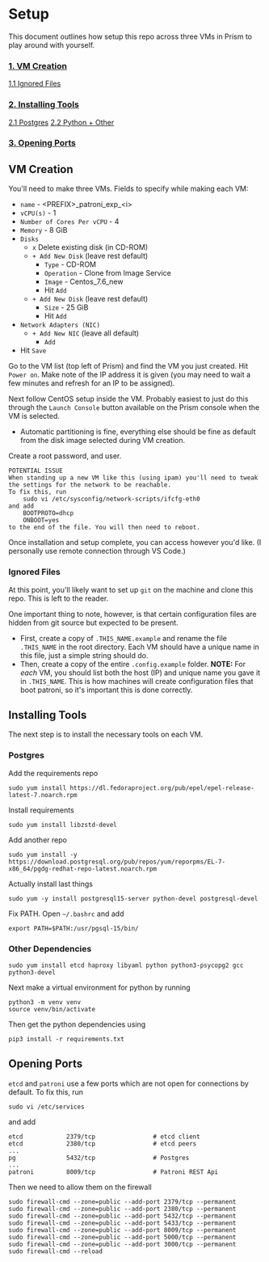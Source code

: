 # Setup

This document outlines how setup this repo across three VMs in Prism to play around with yourself.

### [1. VM Creation](#vm-creation)
[1.1 Ignored Files](#ignored-files)

### [2. Installing Tools](#installing-tools)
[2.1 Postgres](#postgres)
[2.2 Python + Other](#other-dependencies)

### [3. Opening Ports](#opening-ports)

## VM Creation

You'll need to make three VMs. Fields to specify while making each VM:

- `name` - \<PREFIX\>\_patroni_exp_\<i\>
- `vCPU(s)` - 1
- `Number of Cores Per vCPU` - 4
- `Memory` - 8 GiB
- `Disks`
    - `x` Delete existing disk (in CD-ROM)
    - `+ Add New Disk` (leave rest default)
        - `Type` - CD-ROM
        - `Operation` - Clone from Image Service
        - `Image` - Centos_7.6_new
        - Hit `Add`
    - `+ Add New Disk` (leave rest default)
        - `Size` - 25 GiB
        - Hit `Add`
- `Network Adapters (NIC)`
    - `+ Add New NIC` (leave all default)
        - `Add`
- Hit `Save`

Go to the VM list (top left of Prism) and find the VM you just created. Hit `Power on`. Make note of the IP address it is given (you may need to wait a few minutes and refresh for an IP to be assigned).

Next follow CentOS setup inside the VM. Probably easiest to just do this through the `Launch Console` button available on the Prism console when the VM is selected.
- Automatic partitioning is fine, everything else should be fine as default from the disk image selected during VM creation.

Create a root password, and user. 

```
POTENTIAL ISSUE
When standing up a new VM like this (using ipam) you'll need to tweak the settings for the network to be reachable. 
To fix this, run
    sudo vi /etc/sysconfig/network-scripts/ifcfg-eth0
and add
    BOOTPROTO=dhcp
    ONBOOT=yes
to the end of the file. You will then need to reboot.
```

Once installation and setup complete, you can access however you'd like. (I personally use remote connection through VS Code.)

### Ignored Files

At this point, you'll likely want to set up `git` on the machine and clone this repo. This is left to the reader.

One important thing to note, however, is that certain configuration files are hidden from git source but expected to be present.

- First, create a copy of `.THIS_NAME.example` and rename the file `.THIS_NAME` in the root directory. Each VM should have a unique name in this file, just a simple string should do.
- Then, create a copy of the entire `.config.example` folder. **NOTE:** For _each_ VM, you should list both the host (IP) and unique name you gave it in `.THIS_NAME`. This is how machines will create configuration files that boot patroni, so it's important this is done correctly.


## Installing Tools

The next step is to install the necessary tools on each VM.

### Postgres

Add the requirements repo

```
sudo yum install https://dl.fedoraproject.org/pub/epel/epel-release-latest-7.noarch.rpm
```

Install requirements

```
sudo yum install libzstd-devel
```

Add another repo

```
sudo yum install -y https://download.postgresql.org/pub/repos/yum/reporpms/EL-7-x86_64/pgdg-redhat-repo-latest.noarch.rpm
```

Actually install last things

```
sudo yum -y install postgresql15-server python-devel postgresql-devel
```

Fix PATH. Open `~/.bashrc` and add

```
export PATH=$PATH:/usr/pgsql-15/bin/
```

### Other Dependencies

```
sudo yum install etcd haproxy libyaml python python3-psycopg2 gcc python3-devel
```

Next make a virtual environment for python by running

```
python3 -m venv venv
source venv/bin/activate
```

Then get the python dependencies using

```
pip3 install -r requirements.txt
```

## Opening Ports

`etcd` and `patroni` use a few ports which are not open for connections by default. To fix this, run
```
sudo vi /etc/services
```
and add
```
etcd            2379/tcp                # etcd client
etcd            2380/tcp                # etcd peers
...
pg              5432/tcp                # Postgres
...
patroni         8009/tcp                # Patroni REST Api
```

Then we need to allow them on the firewall

```
sudo firewall-cmd --zone=public --add-port 2379/tcp --permanent
sudo firewall-cmd --zone=public --add-port 2380/tcp --permanent
sudo firewall-cmd --zone=public --add-port 5432/tcp --permanent
sudo firewall-cmd --zone=public --add-port 5433/tcp --permanent
sudo firewall-cmd --zone=public --add-port 8009/tcp --permanent
sudo firewall-cmd --zone=public --add-port 5000/tcp --permanent
sudo firewall-cmd --zone=public --add-port 3000/tcp --permanent
sudo firewall-cmd --reload
```
